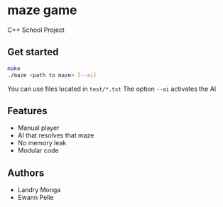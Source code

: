 # maze game
C++ School Project

## Get started

```bash
make
./maze <path to maze> [--ai]
```

You can use files located in `test/*.txt`
The option `--ai` activates the AI

## Features

* Manual player
* AI that resolves that maze
* No memory leak
* Modular code

## Authors

* Landry Monga
* Ewann Pelle
